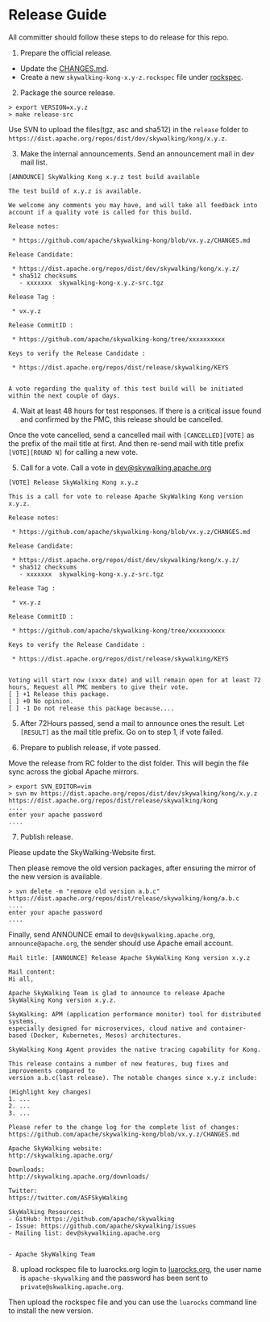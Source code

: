 # Release Guide
All committer should follow these steps to do release for this repo.

1. Prepare the official release.

- Update the [CHANGES.md](CHANGES.md).
- Create a new `skywalking-kong-x.y-z.rockspec` file under [rockspec](/rockspec).

2. Package the source release.

```shell
> export VERSION=x.y.z
> make release-src
```

Use SVN to upload the files(tgz, asc and sha512) in the `release` folder to `https://dist.apache.org/repos/dist/dev/skywalking/kong/x.y.z`.

3. Make the internal announcements. Send an announcement mail in dev mail list.

```
[ANNOUNCE] SkyWalking Kong x.y.z test build available

The test build of x.y.z is available.

We welcome any comments you may have, and will take all feedback into
account if a quality vote is called for this build.

Release notes:

 * https://github.com/apache/skywalking-kong/blob/vx.y.z/CHANGES.md

Release Candidate:

 * https://dist.apache.org/repos/dist/dev/skywalking/kong/x.y.z/
 * sha512 checksums
   - xxxxxxx  skywalking-kong-x.y.z-src.tgz

Release Tag :

 * vx.y.z

Release CommitID :

 * https://github.com/apache/skywalking-kong/tree/xxxxxxxxxx

Keys to verify the Release Candidate :

 * https://dist.apache.org/repos/dist/release/skywalking/KEYS


A vote regarding the quality of this test build will be initiated
within the next couple of days.
```

4. Wait at least 48 hours for test responses. If there is a critical issue found and confirmed by the PMC, this release should be cancelled.

Once the vote cancelled, send a cancelled mail with `[CANCELLED][VOTE]` as the prefix of the mail title at first. And then re-send mail with title prefix `[VOTE][ROUND N]` for calling a new vote.

5. Call for a vote. Call a vote in dev@skywalking.apache.org

```
[VOTE] Release SkyWalking Kong x.y.z

This is a call for vote to release Apache SkyWalking Kong version x.y.z.

Release notes:

 * https://github.com/apache/skywalking-kong/blob/vx.y.z/CHANGES.md

Release Candidate:

 * https://dist.apache.org/repos/dist/dev/skywalking/kong/x.y.z/
 * sha512 checksums
   - xxxxxxx  skywalking-kong-x.y.z-src.tgz

Release Tag :

 * vx.y.z

Release CommitID :

 * https://github.com/apache/skywalking-kong/tree/xxxxxxxxxx

Keys to verify the Release Candidate :

 * https://dist.apache.org/repos/dist/release/skywalking/KEYS


Voting will start now (xxxx date) and will remain open for at least 72 hours, Request all PMC members to give their vote.
[ ] +1 Release this package.
[ ] +0 No opinion.
[ ] -1 Do not release this package because....

```

5. After 72Hours passed, send a mail to announce ones the result. Let `[RESULT]` as the mail title prefix. Go on to step 1, if vote failed. 

6. Prepare to publish release, if vote passed.

Move the release from RC folder to the dist folder. This will begin the file sync across the global Apache mirrors.
```
> export SVN_EDITOR=vim
> svn mv https://dist.apache.org/repos/dist/dev/skywalking/kong/x.y.z https://dist.apache.org/repos/dist/release/skywalking/kong
....
enter your apache password
....
```

7. Publish release.

Please update the SkyWalking-Website first.

Then please remove the old version packages, after ensuring the mirror of the new version is available.
```
> svn delete -m "remove old version a.b.c" https://dist.apache.org/repos/dist/release/skywalking/kong/a.b.c
....
enter your apache password
....
```

Finally, send ANNOUNCE email to `dev@skywalking.apache.org`, `announce@apache.org`, the sender should use Apache email account.
```
Mail title: [ANNOUNCE] Release Apache SkyWalking Kong version x.y.z

Mail content:
Hi all,

Apache SkyWalking Team is glad to announce to release Apache SkyWalking Kong version x.y.z.

SkyWalking: APM (application performance monitor) tool for distributed systems,
especially designed for microservices, cloud native and container-based (Docker, Kubernetes, Mesos) architectures.

SkyWalking Kong Agent provides the native tracing capability for Kong.

This release contains a number of new features, bug fixes and improvements compared to
version a.b.c(last release). The notable changes since x.y.z include:

(Highlight key changes)
1. ...
2. ...
3. ...

Please refer to the change log for the complete list of changes:
https://github.com/apache/skywalking-kong/blob/vx.y.z/CHANGES.md

Apache SkyWalking website:
http://skywalking.apache.org/

Downloads:
http://skywalking.apache.org/downloads/

Twitter:
https://twitter.com/ASFSkyWalking

SkyWalking Resources:
- GitHub: https://github.com/apache/skywalking
- Issue: https://github.com/apache/skywalking/issues
- Mailing list: dev@skywalkiing.apache.org


- Apache SkyWalking Team
```

8. upload rockspec file to luarocks.org
login to [luarocks.org](https://luarocks.org/), the user name is `apache-skywalking` and the password has been sent to `private@skwalking.apache.org`.

Then upload the rockspec file and you can use the `luarocks` command line to install the new version.
